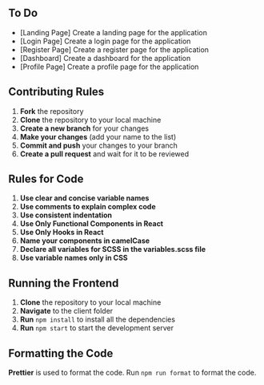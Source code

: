 ## To Do

- [Landing Page] Create a landing page for the application
- [Login Page] Create a login page for the application
- [Register Page] Create a register page for the application
- [Dashboard] Create a dashboard for the application
- [Profile Page] Create a profile page for the application

## Contributing Rules

1. **Fork** the repository
2. **Clone** the repository to your local machine
3. **Create a new branch** for your changes
4. **Make your changes** (add your name to the list)
5. **Commit and push** your changes to your branch
6. **Create a pull request** and wait for it to be reviewed

## Rules for Code

1. **Use clear and concise variable names**
2. **Use comments to explain complex code**
3. **Use consistent indentation**
4. **Use Only Functional Components in React**
5. **Use Only Hooks in React**
6. **Name your components in camelCase**
7. **Declare all variables for SCSS in the variables.scss file**
8. **Use variable names only in CSS**

## Running the Frontend

1. **Clone** the repository to your local machine
2. **Navigate** to the client folder
3. **Run** `npm install` to install all the dependencies
4. **Run** `npm start` to start the development server

## Formatting the Code

**Prettier** is used to format the code. Run `npm run format` to format the code.

